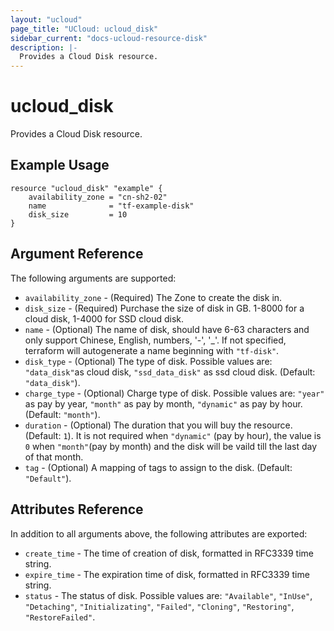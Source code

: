 ```yaml
---
layout: "ucloud"
page_title: "UCloud: ucloud_disk"
sidebar_current: "docs-ucloud-resource-disk"
description: |-
  Provides a Cloud Disk resource.
---
```


# ucloud_disk

Provides a Cloud Disk resource.

## Example Usage

```hcl
resource "ucloud_disk" "example" {
    availability_zone = "cn-sh2-02"
    name              = "tf-example-disk"
    disk_size         = 10
}
```

## Argument Reference

The following arguments are supported:

* `availability_zone` - (Required) The Zone to create the disk in.
* `disk_size` - (Required) Purchase the size of disk in GB. 1-8000 for a cloud disk, 1-4000 for SSD cloud disk.
* `name` - (Optional)  The name of disk, should have 6-63 characters and only support Chinese, English, numbers, '-', '_'. If not specified, terraform will autogenerate a name beginning with `"tf-disk"`.
* `disk_type` - (Optional) The type of disk. Possible values are: `"data_disk"`as cloud disk, `"ssd_data_disk"` as ssd cloud disk. (Default: `"data_disk"`).
* `charge_type` - (Optional) Charge type of disk. Possible values are: `"year"` as pay by year, `"month"` as pay by month, `"dynamic"` as pay by hour. (Default: `"month"`).
* `duration` - (Optional) The duration that you will buy the resource. (Default: `1`). It is not required when `"dynamic"` (pay by hour), the value is `0` when `"month"`(pay by month) and the disk will be vaild till the last day of that month.
* `tag` - (Optional) A mapping of tags to assign to the disk. (Default: `"Default"`).

## Attributes Reference

In addition to all arguments above, the following attributes are exported:

* `create_time` - The time of creation of disk, formatted in RFC3339 time string.
* `expire_time` - The expiration time of disk, formatted in RFC3339 time string.
* `status` -  The status of disk. Possible values are: `"Available"`, `"InUse"`, `"Detaching"`, `"Initializating"`, `"Failed"`, `"Cloning"`, `"Restoring"`, `"RestoreFailed"`.
